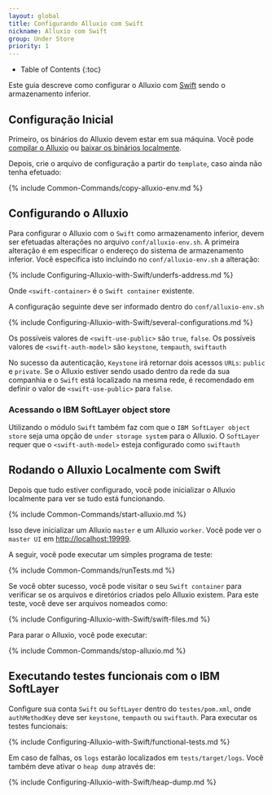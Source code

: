```yaml
---
layout: global
title: Configurando Alluxio com Swift
nickname: Alluxio com Swift
group: Under Store
priority: 1
---
```


* Table of Contents
{:toc}

Este guia descreve como configurar o Alluxio com
[Swift](http://docs.openstack.org/developer/swift/) sendo o armazenamento inferior.

## Configuração Inicial

Primeiro, os binários do Alluxio devem estar em sua máquina. Você pode
[compilar o Alluxio](Building-Alluxio-Master-Branch.html) ou
[baixar os binários localmente](Running-Alluxio-Locally.html).

Depois, crie o arquivo de configuração a partir do `template`, caso ainda não tenha efetuado:

{% include Common-Commands/copy-alluxio-env.md %}

## Configurando o Alluxio

Para configurar o Alluxio com o `Swift` como armazenamento inferior, devem ser efetuadas
alterações no arquivo `conf/alluxio-env.sh`. A primeira alteração é em especificar o endereço
do sistema de armazenamento inferior. Você especifica isto incluindo no `conf/alluxio-env.sh`
a alteração:

{% include Configuring-Alluxio-with-Swift/underfs-address.md %}

Onde `<swift-container>` é o `Swift container` existente.

A configuração seguinte deve ser informado dentro do `conf/alluxio-env.sh`

{% include Configuring-Alluxio-with-Swift/several-configurations.md %}

Os possíveis valores de `<swift-use-public>` são `true`, `false`.
Os possíveis valores de `<swift-auth-model>` são `keystone`, `tempauth`, `swiftauth`

No sucesso da autenticação, `Keystone` irá retornar dois acessos `URLs`: `public` e `private`.
Se o Alluxio estiver sendo usado dentro da rede da sua companhia e o `Swift` está localizado
na mesma rede, é recomendado em definir o valor de `<swift-use-public>`  para `false`.

### Acessando o IBM SoftLayer object store

Utilizando o módulo `Swift` também faz com que o `IBM SoftLayer object store` seja uma opção de
`under storage system` para o Alluxio. O `SoftLayer` requer que o `<swift-auth-model>`
esteja configurado como `swiftauth`

## Rodando o Alluxio Localmente com Swift

Depois que tudo estiver configurado, você pode inicializar o Alluxio localmente para ver se tudo
está funcionando.

{% include Common-Commands/start-alluxio.md %}

Isso deve inicializar um Alluxio `master` e um Alluxio `worker`. Você pode ver o `master UI` em
[http://localhost:19999](http://localhost:19999).

A seguir, você pode executar um simples programa de teste:

{% include Common-Commands/runTests.md %}

Se você obter sucesso, você pode visitar o seu `Swift container` para verificar se os arquivos e
diretórios criados pelo Alluxio existem. Para este teste, você deve ser arquivos nomeados como:

{% include Configuring-Alluxio-with-Swift/swift-files.md %}

Para parar o Alluxio, você pode executar:

{% include Common-Commands/stop-alluxio.md %}

## Executando testes funcionais com o IBM SoftLayer

Configure sua conta `Swift` ou `SoftLayer` dentro do `testes/pom.xml`, onde `authMethodKey`
deve ser `keystone`, `tempauth` ou `swiftauth`. Para executar os testes funcionais:

{% include Configuring-Alluxio-with-Swift/functional-tests.md %}

Em caso de falhas, os `logs` estarão localizados em `tests/target/logs`. Você também
deve ativar o `heap dump` através de:

{% include Configuring-Alluxio-with-Swift/heap-dump.md %}
